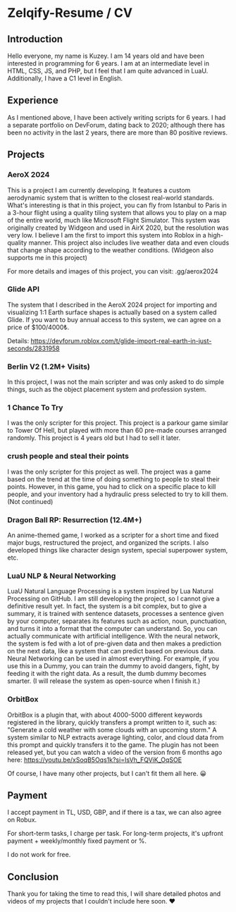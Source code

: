 # Zelqify-Resume / CV

## Introduction
Hello everyone, my name is Kuzey. I am 14 years old and have been interested in programming for 6 years. I am at an intermediate level in HTML, CSS, JS, and PHP, but I feel that I am quite advanced in LuaU. Additionally, I have a C1 level in English.

## Experience
As I mentioned above, I have been actively writing scripts for 6 years. I had a separate portfolio on DevForum, dating back to 2020; although there has been no activity in the last 2 years, there are more than 80 positive reviews.

## Projects
### AeroX 2024
This is a project I am currently developing. It features a custom aerodynamic system that is written to the closest real-world standards. What's interesting is that in this project, you can fly from Istanbul to Paris in a 3-hour flight using a quality tiling system that allows you to play on a map of the entire world, much like Microsoft Flight Simulator. This system was originally created by Widgeon and used in AirX 2020, but the resolution was very low. I believe I am the first to import this system into Roblox in a high-quality manner. This project also includes live weather data and even clouds that change shape according to the weather conditions. (Widgeon also supports me in this project)

For more details and images of this project, you can visit: .gg/aerox2024

### Glide API
The system that I described in the AeroX 2024 project for importing and visualizing 1:1 Earth surface shapes is actually based on a system called Glide. If you want to buy annual access to this system, we can agree on a price of $100/4000₺.

Details: https://devforum.roblox.com/t/glide-import-real-earth-in-just-seconds/2831958

### Berlin V2 (1.2M+ Visits)
In this project, I was not the main scripter and was only asked to do simple things, such as the object placement system and profession system.

### 1 Chance To Try
I was the only scripter for this project. This project is a parkour game similar to Tower Of Hell, but played with more than 60 pre-made courses arranged randomly. This project is 4 years old but I had to sell it later.

### crush people and steal their points
I was the only scripter for this project as well. The project was a game based on the trend at the time of doing something to people to steal their points. However, in this game, you had to click on a specific place to kill people, and your inventory had a hydraulic press selected to try to kill them. (Not continued)

### Dragon Ball RP: Resurrection (12.4M+)
An anime-themed game, I worked as a scripter for a short time and fixed major bugs, restructured the project, and organized the scripts. I also developed things like character design system, special superpower system, etc.

### LuaU NLP & Neural Networking
LuaU Natural Language Processing is a system inspired by Lua Natural Processing on GitHub. I am still developing the project, so I cannot give a definitive result yet. In fact, the system is a bit complex, but to give a summary, it is trained with sentence datasets, processes a sentence given by your computer, separates its features such as action, noun, punctuation, and turns it into a format that the computer can understand. So, you can actually communicate with artificial intelligence. With the neural network, the system is fed with a lot of pre-given data and then makes a prediction on the next data, like a system that can predict based on previous data. Neural Networking can be used in almost everything. For example, if you use this in a Dummy, you can train the dummy to avoid dangers, fight, by feeding it with the right data. As a result, the dumb dummy becomes smarter. (I will release the system as open-source when I finish it.)

### OrbitBox
OrbitBox is a plugin that, with about 4000-5000 different keywords registered in the library, quickly transfers a prompt written to it, such as: "Generate a cold weather with some clouds with an upcoming storm." A system similar to NLP extracts average lighting, color, and cloud data from this prompt and quickly transfers it to the game. The plugin has not been released yet, but you can watch a video of the version from 6 months ago here: https://youtu.be/xSoqB5Oqs1k?si=IsVh_FQViK_OqSOE

Of course, I have many other projects, but I can't fit them all here. 😀

## Payment
I accept payment in TL, USD, GBP, and if there is a tax, we can also agree on Robux.

For short-term tasks, I charge per task.
For long-term projects, it's upfront payment + weekly/monthly fixed payment or %. 

I do not work for free.

## Conclusion
Thank you for taking the time to read this, I will share detailed photos and videos of my projects that I couldn't include here soon. ❤️
